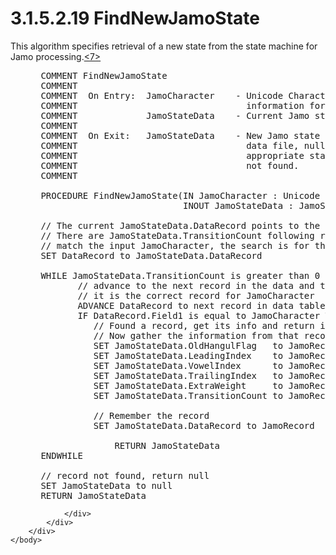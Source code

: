 <html dir="LTR" xmlns:mshelp="http://msdn.microsoft.com/mshelp" xmlns:ddue="http://ddue.schemas.microsoft.com/authoring/2003/5" xmlns:xlink="http://www.w3.org/1999/xlink" xmlns:tool="http://www.microsoft.com/tooltip">
    <head>
        <meta http-equiv="Content-Type" content="text/html; CHARSET=utf-8"></meta>
        <meta name="save" content="history"></meta>
        <title>3.1.5.2.19 FindNewJamoState</title>
        <xml>
            <mshelp:toctitle title="3.1.5.2.19 FindNewJamoState"></mshelp:toctitle>
            <mshelp:rltitle title="[MS-UCODEREF]: FindNewJamoState"></mshelp:rltitle>
            <mshelp:keyword index="A" term="e0783685-ff5d-4671-ac57-d021ee52d8b2"></mshelp:keyword>
            <mshelp:attr name="DCSext.ContentType" value="open specification"></mshelp:attr>
            <mshelp:attr name="AssetID" value="e0783685-ff5d-4671-ac57-d021ee52d8b2"></mshelp:attr>
            <mshelp:attr name="TopicType" value="kbRef"></mshelp:attr>
            <mshelp:attr name="DCSext.Title" value="[MS-UCODEREF]: FindNewJamoState" />
        </xml>
    </head>
    <body>
        <div id="header">
            <h1 class="heading">3.1.5.2.19 FindNewJamoState</h1>
        </div>
        <div id="mainSection">
            <div id="mainBody">
                <div id="allHistory" class="saveHistory"></div>
                <div id="sectionSection0" class="section" name="collapseableSection">
                    

<p>This algorithm specifies retrieval of a new state from the
state machine for Jamo processing.<a id="Appendix_A_Target_7"></a><a href="a6d86942-eaf6-44c6-8afd-1603b3f4f0aa.html#Appendix_A_7" aria-label="Product behavior note 7">&lt;7&gt;</a></p>

<dl>
<dd>
<div><pre> COMMENT FindNewJamoState 
 COMMENT
 COMMENT  On Entry:  JamoCharacter    - Unicode Character to get Jamo
 COMMENT                                information for
 COMMENT             JamoStateData    - Current Jamo state information
 COMMENT 
 COMMENT  On Exit:   JamoStateData    - New Jamo state record from the
 COMMENT                                data file, null if an
 COMMENT                                appropriate state record is
 COMMENT                                not found.
 COMMENT
  
 PROCEDURE FindNewJamoState(IN JamoCharacter : Unicode Character,
                            INOUT JamoStateData : JamoStateDataType)
  
 // The current JamoStateData.DataRecord points to the base record.
 // There are JamoStateData.TransitionCount following records that can
 // match the input JamoCharacter, the search is for the first one
 SET DataRecord to JamoStateData.DataRecord
  
 WHILE JamoStateData.TransitionCount is greater than 0
        // advance to the next record in the data and test if
        // it is the correct record for JamoCharacter
        ADVANCE DataRecord to next record in data table
        IF DataRecord.Field1 is equal to JamoCharacter THEN
           // Found a record, get its info and return it
           // Now gather the information from that record.
           SET JamoStateData.OldHangulFlag   to JamoRecord.Field2
           SET JamoStateData.LeadingIndex    to JamoRecord.Field3
           SET JamoStateData.VowelIndex      to JamoRecord.Field4
           SET JamoStateData.TrailingIndex   to JamoRecord.Field5
           SET JamoStateData.ExtraWeight     to JamoRecord.Field6
           SET JamoStateData.TransitionCount to JamoRecord.Field7
  
           // Remember the record
           SET JamoStateData.DataRecord to JamoRecord
  
               RETURN JamoStateData
 ENDWHILE
  
 // record not found, return null
 SET JamoStateData to null
 RETURN JamoStateData
</pre></div>
</dd></dl>


                </div>
            </div>
        </div>
    </body>
</html>